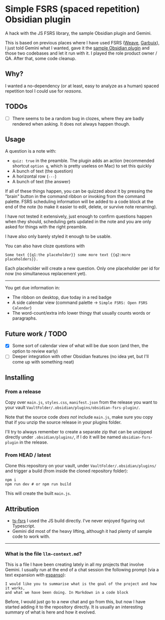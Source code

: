 # Simple FSRS (spaced repetition) Obsidian plugin

A hack with the JS FSRS library, the sample Obsidian plugin and Gemini.

This is based on previous places where I have used FSRS ([Weave](https://github.com/rberenguel/weave), 
[Garbuix](https://github.com/rberenguel/garbuix)), I just told Gemini what I wanted, gave it the
[sample Obsidian plugin](https://github.com/obsidianmd/obsidian-sample-plugin) and those two codebases
and let it run with it. I played the role product owner / QA. After that, some code cleanup.

## Why?

I wanted a no-dependency (or at least, easy to analyze as a human) spaced repetition tool I could use for _reasons_.

## TODOs

- [ ] There seems to be a random bug in clozes, where they are badly rendered when asking. It does not always happen though.

## Usage

A question is a note with:

- `quiz: true` in the preamble. The plugin adds an action (recommended shortcut `option q`, which is pretty
  useless on Mac) to set this quickly
- A bunch of text (the question)
- A horizontal row (`---`)
- A bunch of text (the answer)

If all of these things happen, you can be quizzed about it by pressing the "brain" button in the command ribbon
or invoking from the command palette. FSRS scheduling information will be added to a code block at the end of the
note (to make it easier to edit, delete, or survive note renaming).

I have not tested it extensively, just enough to confirm questions happen when they should, scheduling gets updated
in the note and you are only asked for things with the right preamble.

I have also only barely styled it enough to be usable.

You can also have cloze questions with 

```
Some text {{q1:the placeholder}} some more text {{q2:more placeholders}}.
```

Each placeholder will create a new question. Only one placeholder per id for now (no simultaneous replacement yet).

---

You get due information in:

- The ribbon on desktop, due today in a red badge
- A side calendar view (command palette -> `Simple FSRS: Open FSRS Calendar`)
- The word-count/extra info lower thingy that usually counts words or paragraphs. 

## Future work / TODO

- [x] Some sort of calendar view of what will be due soon (and then, the option to review early)
- [ ] Deeper integration with other Obsidian features (no idea yet, but I'll come up with something neat)

## Installing

### From a release

Copy over `main.js`, `styles.css`, `manifest.json` from the release you want to your vault 
`VaultFolder/.obsidian/plugins/obsidian-fsrs-plugin/`.

Note that the source code _does not_ include `main.js`, make sure you copy that if you unzip
the source release in your plugins folder.

I'll try to always remember to create a separate zip that can be unzipped directly
under `.obsidian/plugins/`, if I do it will be named `obsidian-fsrs-plugin` in the release.

### From HEAD / latest

Clone this repository on your vault, under `VaultFolder/.obsidian/plugins/` and trigger a build
(from inside the cloned repository folder):

```
npm i
npm run dev # or npm run build
```

This will create the built `main.js`.

## Attribution

- [ts-fsrs](https://github.com/open-spaced-repetition/ts-fsrs) I used the JS build directly. I've never enjoyed
  figuring out Typescript.
- Gemini did most of the heavy lifting, although it had plenty of sample code to work with.

---

### What is the file `llm-context.md`?

This is a file I have been creating lately in all my projects that involve Gemini. I usually run at the end of a chat session
the following prompt (via a text expansion with [espanso](https://github.com/espanso/espanso)):

```
I would like you to summarise what is the goal of the project and how it works,
and what we have been doing. In Markdown in a code block
```

Before, I would just go to a new chat and go from this, but now I have started adding it to the repository directly. It is
usually an interesting summary of what is here and how it evolved.